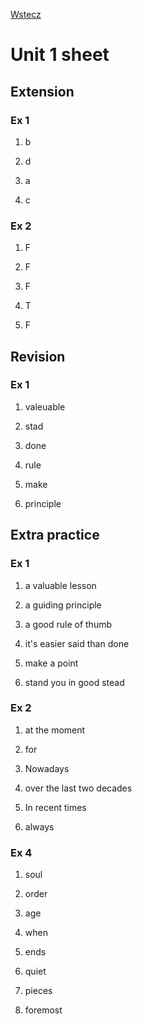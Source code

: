 [Wstecz](../angielski.md)

# Unit 1 sheet

## Extension

### Ex 1

1. b

2. d

3. a

4. c

### Ex 2

1. F

2. F

3. F

4. T

5. F

## Revision

### Ex 1

1. valeuable

2. stad

3. done

4. rule

5. make

6. principle

## Extra practice

### Ex 1

1. a valuable lesson

2. a guiding principle

3. a good rule of thumb

4. it's easier said than done

5. make a point

6. stand you in good stead

### Ex 2

1. at the moment

2. for

3. Nowadays

4. over the last two decades

5. In recent times

6. always

### Ex 4

1. soul

2. order

3. age

4. when

5. ends

6. quiet

7. pieces

8. foremost
